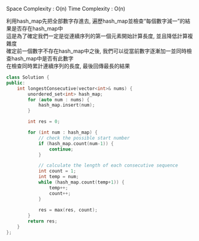 
Space Complexity : O(n)
Time Complexity : O(n)

利用hash_map先把全部數字存進去, 遍歷hash_map並檢查“每個數字減一”的結果是否存在hash_map中  
這是為了確定我們一定是從連續序列的第一個元素開始計算長度, 並且降低計算複雜度  
確定前一個數字不存在hash_map中之後, 我們可以從當前數字逐漸加一並同時檢查hash_map中是否有此數字  
在檢查同時累計連續序列的長度, 最後回傳最長的結果  




```c++
class Solution {
public:
    int longestConsecutive(vector<int>& nums) {
        unordered_set<int> hash_map;
        for (auto num : nums) {
            hash_map.insert(num);
        }

        int res = 0;

        for (int num : hash_map) {
            // check the possible start number
            if (hash_map.count(num-1)) {
                continue;
            }

            // calculate the length of each consecutive sequence
            int count = 1;
            int temp = num;
            while (hash_map.count(temp+1)) {
                temp++;
                count++; 
            }
            
            res = max(res, count);
        }
        return res;
    }
};

```
